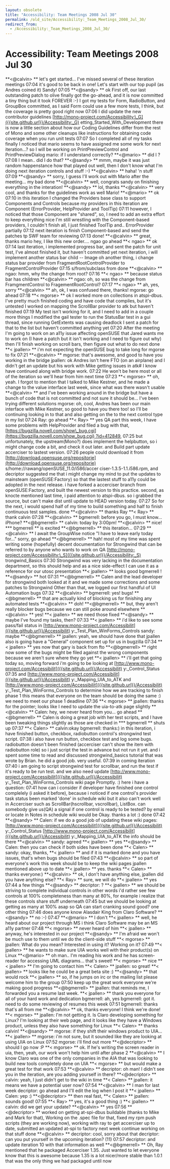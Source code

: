 ```yaml
---
layout: obsolete
title: "Accessibility: Team Meetings 2008 Jul 30"
permalink: /old_site/Accessibility:_Team_Meetings_2008_Jul_30/
redirect_from:
  - /Accessibility:_Team_Meetings_2008_Jul_30/
---
```


Accessibility: Team Meetings 2008 Jul 30
========================================

**\<@calvin\> **
let's get started... I've missed several of these iteration meetings
07:04
it's good to be back in one!
Let's start with our top pupil (as Andres coined it) Sandy!
07:05
**\<@sandy\> **
ok
First off, our last outstanding patch to olive finally got the go-ahead, and it is now committed
a tiny thing but it took FOREVER :-)
I got my tests for Form, RadioButton, and GroupBox committed, as I said
Form could use a few more tests, I think, but the coverage is pretty good right now
07:06
I did update the new contributor guidelines
[http://mono-project.com/Accessibility:\_G]({{site.github.url}}/Accessibility:_G) etting\_Started\_With\_Development
there is now a little section about how our Coding Guidelines differ from the rest of Mono
and some other cleanups
like instructions for obtaining code coverage when you run unit tests
07:07
So I completed all of my tasks finally
I noticed that mario seems to have assigned me some work for next iteration...?
so I will be working on PrintPreviewControl and PrintPreviewDialog
mario: if I understand correctly?
**\<@mario\> **
did I ?
07:08
I mean.. did I do that?
**\<@sandy\> **
mmm, maybe it was just random happenstance how that played out
well, then I don't know what I'm doing next iteration
controls and stuff :-)
**\<@calvin\> **
haha!
'n stuff
07:09
**\<@sandy\> **
sorry, I guess I'll work out with Mario after the meeting...
my bad
done
**\<@calvin\> **
well, congrats sandy on finishing everything in the interation!
**\<@sandy\> **
lol, thanks
**\<@calvin\> **
very cool, and thanks for the guidelines work as well
Mario!
**\<@mario\> **
ok
07:10
in this iteration I changed the Providers base class to support Components and Controls
because my providers in this iteration are Component (ErrorProvider, HelpProvider and ToolTip)
07:11
however, I noticed that those Component are "shared", so, I need to add an extra effort to keep everything nice
I'm still wrestling with the Component-based providers, I couldn't finish all, I just finished ToolTip and.. ErrorProvider partially
07:12
next iteration is finish Component-based and send the patches tp SWF team for reviewing
07:13
done!
**\<@calvin\> **
great, thanks mario
hey, I like this new order.... ngao
go ahead
**\< ngao\> **
ok
07:14
last iteration, i implemented progress bar, and sent the patch
for unit test, I've almost finished it, but haven't committed yet
next iteration, i will implement another status bar child -- Image
oh another thing,
i change status bar provider from FragmentRootControlProvider to FragmentControlProvider
07:15
s/from/subclass from
done
**\<@calvin\> **
ngao: hmm, why the change from root?
07:16
**\< ngao\> **
because status bar has children
**\<@calvin\> **
ngao: oh, so was the change from FramgmentControl to FragementRootControl?
07:17
**\< ngao\> **
ah, yes, sorry
**\<@calvin\> **
ah, ok, I was confused there, thanks!
mgorse: go ahead
07:18
**\< mgorse\> **
ok
I worked more on collections in atspi-dbus. I've pretty much finished coding and have code that compiles, but it's untested
I worked on mapping the ScrollBar provider to atk but haven't finished
07:19
My test isn't working for it, and I need to add in a couple more things
I modified the gail tester to run the StatusBar test in a gui thread, since running GetExtents was causing deadlock
I sent a patch for that to the list but haven't committed anything yet
07:20
After the meeting I'm going to work on an a11y issue affecting openSUSE that Jared wants me to work on (I have a patch but it isn't working and I need to figure out why)
then I'll finish working on scroll bars, then figure out what to do next
done
**\< jpallen\> **
i'm not expecting the openSUSE bug to take long for mgorse to fix
07:21
**\<@calvin\> **
mgorse: that's awesome, and good to have you working in the bridge
jpallen: ok
Andres isn't here FTO (on an airplane) and I didn't get an update but his work with Mike getting issues in atk\# I know have continued along with bridge work.
07:22
He won't be here most or all of the iteration so we'll hear from him next time
07:23
**\< mgorse\> **
oh, yeah. I forgot to mention that I talked to Mike Kestner, and he made a change to the value interface last week, since what was there wasn't usable
**\<@calvin\> **
and I've been working around in the bridge but have a bunch of code that is not committed and not sure it should be... I've been trying different solutions
mgorse: oh, cool, Andres has been our main interface with Mike Kestner, so good to have you there too!
so I'll be continuing looking in to that and also getting on the to the next control type in my list
07:24
Ray: go ahead
**\< Ray\> **
yes
QA part
this week, I have some problems with HelpProvider and filed a bug with that, [https://bugzilla.novell.com/show\_bug.cgi](https://bugzilla.novell.com/show_bug.cgi) ?id=412849,
07:25
but unfortunately, the upstream(Mono?) does implement the helpbutton, so i might change code a bit, and check it out later.
and Build part
update accerciser to lastest version.
07:26
people could download it from [http://download.opensuse.org/repositorie](http://download.opensuse.org/repositorie) s/home://rawang/openSUSE\_11.0/i586/accer ciser-1.3.5-1.1.i586.rpm,
and decriptor suggested me that i might change my mind to put the updates to mainsteam (openSUSE:Factory) so that the lastest stuff to a11y could be adopted in the next release.
i have forked a accerciser branch from openSUSE:Factory, and built the newest version to this practice.
second, as knocte mentioned last time, i paid attention to atspi-dbus. so i grabbed the source, but can't make dist until update to HEAD version today.
07:27
So for the next, i would spend half of my time to build something and half to finish continuous test samples.
done
**\<@calvin\> **
thanks Ray
**\< Ray\> **
thank calvin
07:28
**\<@calvin\> **
bgmerrell: before you go, I must know... iPhone?
**\<@bgmerrell\> **
calvin: today by 3:00pm!
**\<@calvin\> **
nice!
**\* bgmerrell **
is excited
**\<@bgmerrell\> **
this iteration...
07:29
**\<@calvin\> **
I await the GroupWise notice "I have to leave early today for..."
sorry, go ahead
**\<@bgmerrell\> **
hah!
most of my time was spent writing some (hopefully) decent documentation for Strongwind that can be referred to by anyone who wants to work on QA
[http://mono-project.com/Accessibility:\_S]({{site.github.url}}/Accessibility:_S) trongwind\_Basics
07:30
Strongwind was very lacking in the documentation department, so this should help
and as a nice side-effect I can use it as a reference for our utosc presentation
**\< jpallen\> **
looks good bgmerrell !
**\<@sandy\> **
hot
07:31
**\<@bgmerrell\> **
Calen and the lead developer for strongwind both looked at it and we made some corrections and some patches to Strongwind
Other than that, we logged our first handful of UI Automation bugs
07:32
**\<@calvin\> **
bgmerrell: yes! bugs!
**\<@bgmerrell\> **
that are actually kind of blocking us for finishing any automated tests
**\<@calvin\> **
doh!
**\<@bgmerrell\> **
but, they aren't really blocker bugs because we can still poke around elsewhere
**\<@calvin\> **
yes!
**\< jpallen\> **
we need those fixed
**\<@sandy\> **
maybe I've found my tasks, then?
07:33
**\< jpallen\> **
i'd like to see some pass/fail status in [http://www.mono-project.com/Accessibilit]({{site.github.url}}/Accessibilit) y:\_Test\_Plan\_WinForms\_Controls
sandy: maybe
**\<@bgmerrell\> **
jpallen: yeah, we should have done that
jpallen also is going have a "General" component set up for us in bugzilla
07:34
**\< jpallen\> **
yes
now that gary is back from fto
**\<@bgmerrell\> **
right now some of the bugs might be filed against the wrong components because we aren't sure where they go yet
**\< jpallen\> **
i'll get that going today
so, moving forward
i'm going to be looking at [http://www.mono-project.com/Accessibilit]({{site.github.url}}/Accessibilit) y:\_Control\_Status
07:35
and
[http://www.mono-project.com/Accessibilit]({{site.github.url}}/Accessibilit) y:\_Mapping\_UIA\_to\_ATK
and
[http://www.mono-project.com/Accessibilit]({{site.github.url}}/Accessibilit) y:\_Test\_Plan\_WinForms\_Controls
to determine how we are tracking to finish phase 1
this means that everyone on the team should be doing the same :)
we need to meet our phase 1 deadline
07:36
**\< mgorse\> **
jpallen: thanks for the pointer; looks like I need to update the uia-to-atk page slightly
**\<@calvin\> **
Calen: hey, we never heard from you... go ahead
**\<@bgmerrell\> **
Calen is doing a great job with her test scripts, and I have been tweaking things slightly as those are checked in
**\* bgmerrell **
shuts up
07:37
**\< Calen\> **
calvin:okay
bgmerrell: thanks:)
in this iteration, i have finished button, checkbox, radiobutton control's strongwind test script.
07:38
i also have run button, checkbox test and log some bugs.
radiobutton doesn't been finished (accerciser can't show the item with radiobutton role) so i just script the test in advance but not run it yet.
and i spent some time to read and discussed strongwind\_basics tutorial that was wrote by Brian. he did a good job. very useful.
07:39
in coming iteration
07:40
i am going to script strongwind test for scrollbar, and run the test if it's ready to be run test.
and we also need update [http://www.mono-project.com/Accessibilit]({{site.github.url}}/Accessibilit) y:\_Test\_Plan\_WinForms\_Controls wiki page Promptly. :)
here i have a question:
07:41
how can i consider if developer have finished one control complelely (i asked it before),
because i noticed if one control's provider task status been marked 'done' in schedule wiki but it also can't work well in Accerciser such as ScrollBar(hscrollbar, vscrollbar), ListBox. can somebody give us(QA) a signal if one control is ready to be tested? by email or locate in Notes in schedule wiki would be Okay. thanks a lot :)
done
07:42
**\<@sandy\> **
Calen: if we do a good job of updating these wiki pages:
[http://www.mono-project.com/Accessibilit]({{site.github.url}}/Accessibilit) y:\_Control\_Status
[http://www.mono-project.com/Accessibilit]({{site.github.url}}/Accessibilit) y:\_Mapping\_UIA\_to\_ATK
the info should be there
**\<@calvin\> **
sandy: agreed
**\< jpallen\> **
yes
**\<@sandy\> **
Calen: then you can check if both sides have been done
**\< Calen\> **
sandy: okay, thanks,
**\< jpallen\> **
and if it is marked done and you have issues, that's when bugs should be filed
07:43
**\<@calvin\> **
so part of everyone's work this week should be to keep the wiki pages jpallen mentioned above up to date
**\< jpallen\> **
yes. thanks
**\< Calen\> **
thanks everyone:)
**\<@calvin\> **
ok, I don't have anything else, jpallen did you have anything else?
**\< Ray\> **
sure, we will do
**\< jpallen\> **
yes
07:44
a few things
**\<@sandy\> **
decriptor: ?
**\< jpallen\> **
we should be striving to complete individual controls
in other words
i'd rather see few controls at 100% completeness than many at 80%, for example
i realize that these controls share stuff underneath
07:45
but
we should be looking at getting as many at 100% asap
so QA can start cranking
sound good?
one other thing
07:46
does anyone know Alasdair King from Claro Software?
**\<@sandy\> **
no :-)
07:47
**\<@mario\> **
I don't
**\< jpallen\> **
well, he heard about our project through MS
i think Claro Software may be an MS a11y partner
07:48
**\< mgorse\> **
never heard of him
**\< jpallen\> **
anyway, he's interested in our project
**\<@sandy\> **
I'm afraid we won't be much use to them until we do the client-side stuff
**\< mgorse\> **
jpallen: What do you mean? Interested in using it? Working on it?
07:49
**\< jpallen\> **
he wants to make sure UIA works well with their product(s) on Linux
**\<@mario\> **
oh man.. I'm reading his work and he has screen-reader for accessing UML diagrams... that's sweet!
**\< mgorse\> **
nice
**\< jpallen\> **
I'm going to contact him
**\< Calen\> **
jpallen: so great!
**\< jpallen\> **
looks like he could be a great beta site :)
**\<@sandy\> **
that would rock
**\< jpallen\> **
so, if he jumps on irc or the mailing list please welcome him to the group
07:50
keep up the great work everyone
we're making good progress
**\<@bgmerrell\> **
jpallen: that reminds me, I forwarded you a resume last week.
**\< jpallen\> **
thank you everyone for all of your hard work and dedication
bgmerrell: ah, yes
bgmerrell: got it. need to do some reviewing of resumes this week
07:51
bgmerrell: thanks
that's all from me
**\<@calvin\> **
ok, thanks everyone! I think we're done!
**\< mgorse\> **
jpallen: I'm not getting it. Is Claro developing something for Linux? I'm looking at their web page, and it looks like they have a Windows product, unless they also have something for Linux
**\< Calen\> **
thanks calvin!
**\<@sandy\> **
mgorse: if they shift their windows product to UIA...
**\< jpallen\> **
mgorse: i'm not sure, but it sounded like they are looking at using UIA on Linux
07:52
mgorse: i'll find out more
**\<@decriptor\> **
should I go now :P
**\< mgorse\> **
ok. If he's writing the screen reader in uia, then, yeah, our work won't help him until after phase 2
**\<@calvin\> **
I know Claro was one of the only companies in the AIA that was looking to build new tools completely done on UIA
**\< mgorse\> **
but would make a great test for that work
07:53
**\<@calvin\> **
decriptor: oh man! I didn't see you in the iteration, are you adding yourself in there?
**\<@decriptor\> **
calvin: yeah, I just didn't get to the wiki in time
**\< Calen\> **
jpallen: it means we have a potential user now?
07:54
**\<@calvin\> **
I man for last week
decriptor: go ahead and I'll edit the log when I post it
**\< jpallen\> **
Calen: yep :)
**\<@decriptor\> **
then real fast,
**\< Calen\> **
jpallen: sounds good!
07:55
**\< Ray\> **
yes, it's a good thing :)
**\< jpallen\> **
calvin: did we get your update?
**\<@calvin\> **
yes
07:56
**\<@decriptor\> **
worked on getting at-spi-dbus buildable (thanks to Mike and Mark for that), Working on the .spec file for that, fixed my rpm push scripts (they are working now), working with ray to get accerciser up to date, submitted an updated at-spi to factory
next week continue working on that stuff
done
**\<@calvin\> **
decriptor: cool, sorry about that
decriptor: can you put yourself in the upcoming iteration? (11)
07:57
decriptor: and update iteration 10 with that information as well
**\<@bgmerrell\> **
Oh, Ray mentioned that he packaged Accerciser 1.35. Just wanted to let everyone know that this is awesome because 1.35 is a lot nicer/more stable than 1.0.1 that was the only thing we had packaged until now

